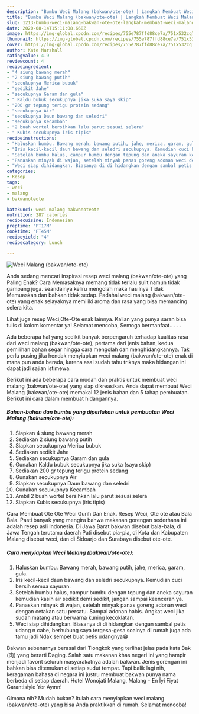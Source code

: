 ```yaml
---
description: "Bumbu Weci Malang (bakwan/ote-ote) | Langkah Membuat Weci Malang (bakwan/ote-ote) Yang Enak Dan Lezat"
title: "Bumbu Weci Malang (bakwan/ote-ote) | Langkah Membuat Weci Malang (bakwan/ote-ote) Yang Enak Dan Lezat"
slug: 1213-bumbu-weci-malang-bakwan-ote-ote-langkah-membuat-weci-malang-bakwan-ote-ote-yang-enak-dan-lezat
date: 2020-08-14T15:11:08.668Z
image: https://img-global.cpcdn.com/recipes/755e787ffd88ce7a/751x532cq70/weci-malang-bakwanote-ote-foto-resep-utama.jpg
thumbnail: https://img-global.cpcdn.com/recipes/755e787ffd88ce7a/751x532cq70/weci-malang-bakwanote-ote-foto-resep-utama.jpg
cover: https://img-global.cpcdn.com/recipes/755e787ffd88ce7a/751x532cq70/weci-malang-bakwanote-ote-foto-resep-utama.jpg
author: Kate Marshall
ratingvalue: 4.9
reviewcount: 4
recipeingredient:
- "4 siung bawang merah"
- "2 siung bawang putih"
- "secukupnya Merica bubuk"
- "sedikit Jahe"
- "secukupnya Garam dan gula"
- " Kaldu bubuk secukupnya jika suka saya skip"
- "200 gr tepung terigu protein sedang"
- "secukupnya Air"
- "secukupnya Daun bawang dan seledri"
- "secukupnya Kecambah"
- "2 buah wortel bersihkan lalu parut sesuai selera"
- " Kubis secukupnya iris tipis"
recipeinstructions:
- "Haluskan bumbu. Bawang merah, bawang putih, jahe, merica, garam, gula."
- "Iris kecil-kecil daun bawang dan seledri secukupnya. Kemudian cuci bersih semua sayuran."
- "Setelah bumbu halus, campur bumbu dengan tepung dan aneka sayuran kemudian kasih air sedikit demi sedikit, jangan sampai keenceran ya."
- "Panaskan minyak di wajan, setelah minyak panas goreng adonan weci dengan cetakan satu persatu. Sampai adonan habis. Angkat weci jika sudah matang atau berwarna kuning kecoklatan."
- "Weci siap dihidangkan. Biasanya di di hidangkan dengan sambal petis udang n cabe, berhubung saya tergesa-gesa soalnya di rumah juga ada tamu jadi Ndak sempet buat petis udangnya😁"
categories:
- Resep
tags:
- weci
- malang
- bakwanoteote

katakunci: weci malang bakwanoteote 
nutrition: 287 calories
recipecuisine: Indonesian
preptime: "PT17M"
cooktime: "PT45M"
recipeyield: "4"
recipecategory: Lunch

---
```



![Weci Malang (bakwan/ote-ote)](https://img-global.cpcdn.com/recipes/755e787ffd88ce7a/751x532cq70/weci-malang-bakwanote-ote-foto-resep-utama.jpg)

Anda sedang mencari inspirasi resep weci malang (bakwan/ote-ote) yang Paling Enak? Cara Memasaknya memang tidak terlalu sulit namun tidak gampang juga. seandainya keliru mengolah maka hasilnya Tidak Memuaskan dan bahkan tidak sedap. Padahal weci malang (bakwan/ote-ote) yang enak selayaknya memiliki aroma dan rasa yang bisa memancing selera kita.

Lihat juga resep Weci,Ote-Ote enak lainnya. Kalian yang punya saran bisa tulis di kolom komentar ya! Selamat mencoba, Semoga bermanfaat.. . . .

Ada beberapa hal yang sedikit banyak berpengaruh terhadap kualitas rasa dari weci malang (bakwan/ote-ote), pertama dari jenis bahan, kedua pemilihan bahan segar hingga cara mengolah dan menghidangkannya. Tak perlu pusing jika hendak menyiapkan weci malang (bakwan/ote-ote) enak di mana pun anda berada, karena asal sudah tahu triknya maka hidangan ini dapat jadi sajian istimewa.


Berikut ini ada beberapa cara mudah dan praktis untuk membuat weci malang (bakwan/ote-ote) yang siap dikreasikan. Anda dapat membuat Weci Malang (bakwan/ote-ote) memakai 12 jenis bahan dan 5 tahap pembuatan. Berikut ini cara dalam membuat hidangannya.

<!--inarticleads1-->

##### Bahan-bahan dan bumbu yang diperlukan untuk pembuatan Weci Malang (bakwan/ote-ote):

1. Siapkan 4 siung bawang merah
1. Sediakan 2 siung bawang putih
1. Siapkan secukupnya Merica bubuk
1. Sediakan sedikit Jahe
1. Sediakan secukupnya Garam dan gula
1. Gunakan  Kaldu bubuk secukupnya jika suka (saya skip)
1. Sediakan 200 gr tepung terigu protein sedang
1. Gunakan secukupnya Air
1. Siapkan secukupnya Daun bawang dan seledri
1. Gunakan secukupnya Kecambah
1. Ambil 2 buah wortel bersihkan lalu parut sesuai selera
1. Siapkan  Kubis secukupnya (iris tipis)


Cara Membuat Ote Ote Weci Gurih Dan Enak. Resep Weci, Ote ote atau Bala Bala. Pasti banyak yang mengira bahwa makanan gorengan sederhana ini adalah resep asli Indonesia. Di Jawa Barat bakwan disebut bala-bala, di Jawa Tengah terutama daerah Pati disebut pia-pia, di Kota dan Kabupaten Malang disebut weci, dan di Sidoarjo dan Surabaya disebut ote-ote. 

<!--inarticleads2-->

##### Cara menyiapkan Weci Malang (bakwan/ote-ote):

1. Haluskan bumbu. Bawang merah, bawang putih, jahe, merica, garam, gula.
1. Iris kecil-kecil daun bawang dan seledri secukupnya. Kemudian cuci bersih semua sayuran.
1. Setelah bumbu halus, campur bumbu dengan tepung dan aneka sayuran kemudian kasih air sedikit demi sedikit, jangan sampai keenceran ya.
1. Panaskan minyak di wajan, setelah minyak panas goreng adonan weci dengan cetakan satu persatu. Sampai adonan habis. Angkat weci jika sudah matang atau berwarna kuning kecoklatan.
1. Weci siap dihidangkan. Biasanya di di hidangkan dengan sambal petis udang n cabe, berhubung saya tergesa-gesa soalnya di rumah juga ada tamu jadi Ndak sempet buat petis udangnya😁


Bakwan sebenarnya berasal dari Tiongkok yang terlihat jelas pada kata Bak (肉) yang berarti Daging. Salah satu makanan khas negeri ini yang hampir menjadi favorit seluruh masyarakatnya adalah bakwan. Jenis gorengan ini bahkan bisa ditemukan di setiap sudut tempat. Tapi balik lagi nih, keragaman bahasa di negara ini justru membuat bakwan punya nama berbeda di setiap daerah. Hotel Wonojati Malang, Malang - En İyi Fiyat Garantisiyle Yer Ayırın! 

Gimana nih? Mudah bukan? Itulah cara menyiapkan weci malang (bakwan/ote-ote) yang bisa Anda praktikkan di rumah. Selamat mencoba!
